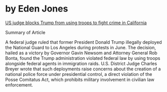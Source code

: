<h1>by Eden Jones </h1>

<p><a href= "https://youtu.be/iShXrwWk_BI?feature=shared)" target= "blank">US judge blocks Trump from using troops to fight crime in California </a></p>
<p>Summary of Article</p>
<p> A federal judge ruled that former President Donald Trump illegally deployed the National Guard to Los Angeles during protests in June. The decision, hailed as a victory by Governor Gavin Newsom and Attorney General Rob Bonta, found the Trump administration violated federal law by using troops alongside federal agents in immigration raids. U.S. District Judge Charles Breyer wrote that such deployments raise concerns about the creation of a national police force under presidential control, a direct violation of the Posse Comitatus Act, which prohibits military involvement in civilian law enforcement.</p>
